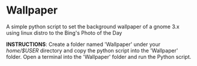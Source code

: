 # Wallpaper
A simple python script to set the background wallpaper of a gnome 3.x using linux distro to the Bing's Photo of the Day

**INSTRUCTIONS**:
Create a folder named 'Wallpaper' under your *home/$USER* directory and copy the python script into the 'Wallpaper' folder. Open a terminal into the  'Wallpaper' folder and run the Python script. 
